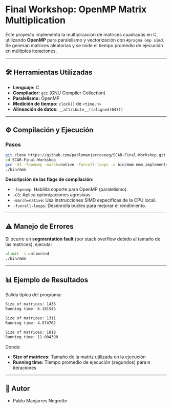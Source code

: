 # Final Workshop: OpenMP Matrix Multiplication

Este proyecto implementa la multiplicación de matrices cuadradas en C, utilizando **OpenMP** para paralelismo y vectorización con `#pragma omp simd`.  
Se generan matrices aleatorias y se mide el tiempo promedio de ejecución en múltiples iteraciones.

---

## 🛠 Herramientas Utilizadas

- **Lenguaje:** C  
- **Compilador:** `gcc` (GNU Compiler Collection)  
- **Paralelismo:** OpenMP  
- **Medición de tiempo:** `clock()` de `<time.h>`  
- **Alineación de datos:** `__attribute__((aligned(64)))`  

---

## ⚙️ Compilación y Ejecución

### Pasos

```bash
git clone https://github.com/pablomanjarresneg/SCAR-Final-Workshop.git
cd SCAR-Final-Workshop
gcc -O3 -fopenmp -march=native -funroll-loops -o bin/mmm mmm_implementation.c
./bin/mmm
```

**Descripción de las flags de compilación:**

- `-fopenmp`: Habilita soporte para OpenMP (paralelismo).
- `-O3`: Aplica optimizaciones agresivas.
- `-march=native`: Usa instrucciones SIMD específicas de la CPU local.
- `-funroll-loops`: Desenrolla bucles para mejorar el rendimiento.

---

## ⚠️ Manejo de Errores

Si ocurre un **segmentation fault** (por stack overflow debido al tamaño de las matrices), ejecuta:

```bash
ulimit -s unlimited
./bin/mmm
```

---

## 📊 Ejemplo de Resultados

Salida típica del programa:

```bash
Size of matrices: 1436
Running time: 6.181545

Size of matrices: 1311
Running time: 4.974762

Size of matrices: 1818
Running time: 11.004390
```

Donde:

- **Size of matrices:** Tamaño de la matriz utilizada en la ejecución  
- **Running time:** Tiempo promedio de ejecución (segundos) para `N` iteraciones

---

## 👤 Autor

- Pablo Manjarres Negrette

